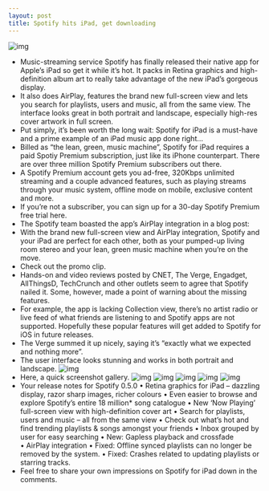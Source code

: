 ```yaml
---
layout: post
title: Spotify hits iPad, get downloading
---
```

![img](http://media.idownloadblog.com/wp-content/uploads/2012/05/Spotify-0.5-for-iOS-iPad-screenshot-005.jpg)
* Music-streaming service Spotify has finally released their native app for Apple’s iPad so get it while it’s hot. It packs in Retina graphics and high-definition album art to really take advantage of the new iPad’s gorgeous display.
* It also does AirPlay, features the brand new full-screen view and lets you search for playlists, users and music, all from the same view. The interface looks great in both portrait and landscape, especially high-res cover artwork in full screen.
* Put simply, it’s been worth the long wait: Spotify for iPad is a must-have and a prime example of an iPad music app done right…
* Billed as “the lean, green, music machine”, Spotify for iPad requires a paid Spotiy Premium subscription, just like its iPhone counterpart. There are over three million Spotify Premium subscribers out there.
* A Spotify Premium account gets you ad-free, 320Kbps unlimited streaming and a couple advanced features, such as playing streams through your music system, offline mode on mobile, exclusive content and more.
* If you’re not a subscriber, you can sign up for a 30-day Spotify Premium free trial here.
* The Spotify team boasted the app’s AirPlay integration in a blog post:
* With the brand new full-screen view and AirPlay integration, Spotify and your iPad are perfect for each other, both as your pumped-up living room stereo and your lean, green music machine when you’re on the move.
* Check out the promo clip.
* Hands-on and video reviews posted by CNET, The Verge, Engadget, AllThingsD, TechCrunch and other outlets seem to agree that Spotify nailed it. Some, however, made a point of warning about the missing features.
* For example, the app is lacking Collection view, there’s no artist radio or live feed of what friends are listening to and Spotify apps are not supported. Hopefully these popular features will get added to Spotify for iOS in future releases.
* The Verge summed it up nicely, saying it’s “exactly what we expected and nothing more”.
* The user interface looks stunning and works in both portrait and landscape.
![img](http://media.idownloadblog.com/wp-content/uploads/2012/05/Spotify-0.5-for-iOS-iPad-screenshot-001.jpg)
* Here, a quick screenshot gallery.
![img](http://media.idownloadblog.com/wp-content/uploads/2012/05/Spotify-0.5-for-iOS-iPad-screenshot-001-95x80.jpg)
![img](http://media.idownloadblog.com/wp-content/uploads/2012/05/Spotify-0.5-for-iOS-iPad-screenshot-002-95x80.jpg)
![img](http://media.idownloadblog.com/wp-content/uploads/2012/05/Spotify-0.5-for-iOS-iPad-screenshot-003-95x80.jpg)
![img](http://media.idownloadblog.com/wp-content/uploads/2012/05/Spotify-0.5-for-iOS-iPad-screenshot-004-95x80.jpg)
![img](http://media.idownloadblog.com/wp-content/uploads/2012/05/Spotify-0.5-for-iOS-iPad-screenshot-005-95x80.jpg)
* Your release notes for Spotify 0.5.0 • Retina graphics for iPad – dazzling display, razor sharp images, richer colours • Even easier to browse and explore Spotify’s entire 18 million* song catalogue • New ‘Now Playing’ full-screen view with high-definition cover art • Search for playlists, users and music – all from the same view • Check out what’s hot and find trending playlists & songs amongst your friends • Inbox grouped by user for easy searching • New: Gapless playback and crossfade • AirPlay integration • Fixed: Offline synced playlists can no longer be removed by the system. • Fixed: Crashes related to updating playlists or starring tracks.
* Feel free to share your own impressions on Spotify for iPad down in the comments.

